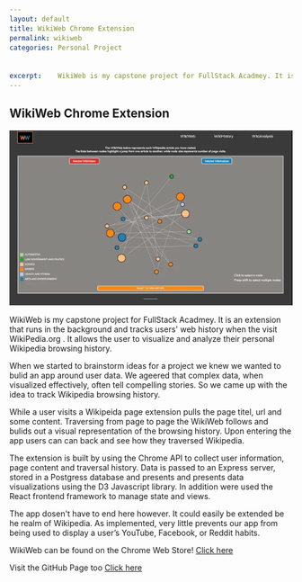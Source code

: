```yaml
---
layout: default
title: WikiWeb Chrome Extension
permalink: wikiweb
categories: Personal Project


excerpt:	WikiWeb is my capstone project for FullStack Acadmey. It is an extension that runs in the background and tracks users' web history when the visit WikiPedia.org . It allows the user to visualize and analyze their personal Wikipedia browsing history.
---
```


## WikiWeb Chrome Extension

![Image of WikiWeb](../WikiWebScreenshot.png)

WikiWeb is my capstone project for FullStack Acadmey. It is an extension that runs in the background and tracks users' web history when the visit WikiPedia.org . It allows the user to visualize and analyze their personal Wikipedia browsing history.

When we started to brainstorm ideas for a project we knew we wanted to bulid an app around user data. We ageered that complex data, when visualized effectively, often tell compelling stories. So we came up with the idea to track Wikipedia browsing history.


While a user visits a Wikipeida page  extension pulls the page titel, url and some content. Traversing from page to page the WikiWeb follows and bulids out a visual representation of the browsing history. Upon entering the app users can can back and see how they traversed Wikipedia. 


The extension is built by using the Chrome API to collect user information, page content and traversal history. Data is passed to an Express server, stored in a Postgress database and presents and presents data visualizations using the D3 Javascript library. In addition were used the React frontend framework to manage state and views.

The app dosen't  have to end here however. It could easily be extended be he realm of Wikipedia. As implemented, very little prevents our app from being used to display a user’s YouTube, Facebook, or Reddit habits. 

WikiWeb can be found on the Chrome Web Store! [Click here](https://chrome.google.com/webstore/detail/wiki-web/ckfbjjiofppmjdeobopohbjhlmpdnmae)  

Visit the GitHub Page too [Click here](https://github.com/cqlanus/wikiweb)  
